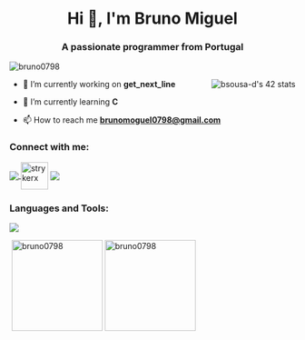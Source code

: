 <h1 align="center">Hi 👋, I'm Bruno Miguel</h1>
<h3 align="center">A passionate programmer from Portugal</h3>

<p align="left"> <img src="https://komarev.com/ghpvc/?username=bruno0798&label=Profile%20views&color=0e75b6&style=flat" alt="bruno0798" /> </p>

<a href="https://github.com/oakoudad/badge42"><img align="right" src="https://badge.mediaplus.ma/greenbinary/bsousa-d?1337Badge=off&UM6P=off" alt="bsousa-d's 42 stats" /></a>

- 🔭 I’m currently working on **get_next_line**

- 🌱 I’m currently learning **C**

- 📫 How to reach me **brunomoguel0798@gmail.com**

<h3 align="left">Connect with me:</h3>
<p align="left">
 <a href="https://instagram.com/brunomiguel.7" target="blank">
    <img align="center" src="https://skillicons.dev/icons?i=instagram" />
  </a>
<a href="https://www.leetcode.com/strykerx" target="blank"><img align="center" src="https://raw.githubusercontent.com/rahuldkjain/github-profile-readme-generator/master/src/images/icons/Social/leet-code.svg" alt="strykerx" height="48" width="48" /></a>
  <a href="https://www.linkedin.com/in/bruno-miguel-59945424a/" target="blank">
    <img align="center" src="https://skillicons.dev/icons?i=linkedin" />
  </a>
</p>


<h3 align="left">Languages and Tools:</h3>
<p align="left">
  <a href="https://skillicons.dev">
    <img src="https://skillicons.dev/icons?i=c,java,css,html,linux,vscode" />
  </a>
</p>

<p align="left" >&nbsp;<img height="160em" src="https://github-readme-stats.vercel.app/api?username=bruno0798&show_icons=true&locale=en&theme=chartreuse-dark&bg_color=00000000&icon_color=0ef047" alt="bruno0798" />
<img height="160em" src="https://github-readme-stats.vercel.app/api/top-langs?username=bruno0798&show_icons=true&locale=en&layout=compact&theme=chartreuse-dark&bg_color=00000000&icon_color=0ef047" alt="bruno0798" /></p>
